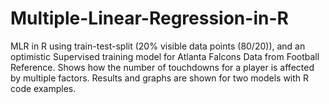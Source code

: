 # Multiple-Linear-Regression-in-R
MLR in R using train-test-split (20% visible data points (80/20)), and an optimistic Supervised training model for Atlanta Falcons Data from Football Reference. Shows how the number of touchdowns for a player is affected by multiple factors. Results and graphs are shown for two models with R code examples.
